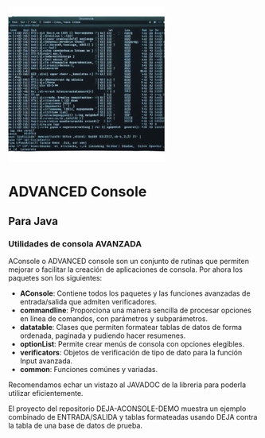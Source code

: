 ![Logo](logo.png "Logo")
# ADVANCED Console
## Para Java
### Utilidades de consola AVANZADA

AConsole o ADVANCED console son un conjunto de rutinas que permiten mejorar o facilitar la creación
de aplicaciones de consola.
Por ahora los paquetes son los siguientes:

+ **AConsole**: Contiene todos los paquetes y las funciones
  avanzadas de entrada/salida que admiten verificadores.
+ **commandline**: Proporciona una manera sencilla de procesar opciones en línea de comandos, con parámetros
  y subparámetros.
+ **datatable**: Clases que permiten formatear tablas de datos de forma ordenada, paginada y pudiendo hacer resumenes.
+ **optionList**: Permite crear menús de consola con opciones elegibles.
+ **verificators**: Objetos de verificación de tipo de dato para la función Input avanzada.
+ **common**: Funciones comúnes y variadas.

Recomendamos echar un vistazo al JAVADOC de la libreria para poderla utilizar eficientemente.

El proyecto del repositorio DEJA-ACONSOLE-DEMO muestra un ejemplo combinado de ENTRADA/SALIDA y tablas
formateadas usando DEJA contra la tabla de una base de datos de prueba.


